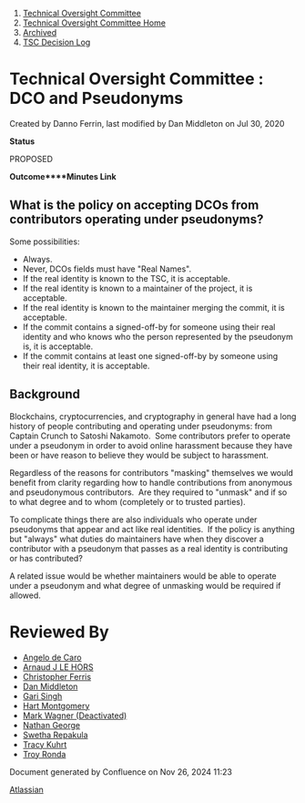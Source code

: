 1. [Technical Oversight Committee](index.html)
2. [Technical Oversight Committee Home](Technical-Oversight-Committee-Home_21430274.html)
3. [Archived](Archived_21447696.html)
4. [TSC Decision Log](TSC-Decision-Log_21437418.html)

# Technical Oversight Committee : DCO and Pseudonyms

Created by Danno Ferrin, last modified by Dan Middleton on Jul 30, 2020

  **Status**

PROPOSED 

**Outcome****Minutes Link**

## What is the policy on accepting DCOs from contributors operating under pseudonyms?

Some possibilities:

- Always.
- Never, DCOs fields must have "Real Names".
- If the real identity is known to the TSC, it is acceptable.
- If the real identity is known to a maintainer of the project, it is acceptable.
- If the real identity is known to the maintainer merging the commit, it is acceptable.
- If the commit contains a signed-off-by for someone using their real identity and who knows who the person represented by the pseudonym is, it is acceptable.
- If the commit contains at least one signed-off-by by someone using their real identity, it is acceptable.

## Background

Blockchains, cryptocurrencies, and cryptography in general have had a long history of people contributing and operating under pseudonyms: from Captain Crunch to Satoshi Nakamoto.  Some contributors prefer to operate under a pseudonym in order to avoid online harassment because they have been or have reason to believe they would be subject to harassment. 

Regardless of the reasons for contributors "masking" themselves we would benefit from clarity regarding how to handle contributions from anonymous and pseudonymous contributors.  Are they required to "unmask" and if so to what degree and to whom (completely or to trusted parties).

To complicate things there are also individuals who operate under pseudonyms that appear and act like real identities.  If the policy is anything but "always" what duties do maintainers have when they discover a contributor with a pseudonym that passes as a real identity is contributing or has contributed?

A related issue would be whether maintainers would be able to operate under a pseudonym and what degree of unmasking would be required if allowed.

# Reviewed By

- [Angelo de Caro](https://lf-hyperledger.atlassian.net/wiki/people/70121:d6b0f0e4-825f-4f16-88e1-4d14e95f2f10?ref=confluence)
- [Arnaud J LE HORS](https://lf-hyperledger.atlassian.net/wiki/people/70121:0e75e3b8-500a-4067-9f7e-ed46e91bcb9d?ref=confluence)
- [Christopher Ferris](https://lf-hyperledger.atlassian.net/wiki/people/5abb903a8724022aa9070581?ref=confluence)
- [Dan Middleton](https://lf-hyperledger.atlassian.net/wiki/people/712020:2979764a-3998-4ef1-8810-60b799067924?ref=confluence)
- [Gari Singh](https://lf-hyperledger.atlassian.net/wiki/people/557058:51429e31-90f4-4684-b7cd-9a4fe15ff188?ref=confluence)
- [Hart Montgomery](https://lf-hyperledger.atlassian.net/wiki/people/712020:86f447c0-86dc-43b3-ac03-6a31923bbb84?ref=confluence)
- [Mark Wagner (Deactivated)](https://lf-hyperledger.atlassian.net/wiki/people/70121:81b88945-c9ef-40fe-9224-207bdb280922?ref=confluence)
- [Nathan George](https://lf-hyperledger.atlassian.net/wiki/people/712020:3e7556ab-cdb8-47f5-8b68-12a3378021fd?ref=confluence)
- [Swetha Repakula](https://lf-hyperledger.atlassian.net/wiki/people/712020:503b5691-8e92-4d2d-83d3-e9e74d296436?ref=confluence)
- [Tracy Kuhrt](https://lf-hyperledger.atlassian.net/wiki/people/712020:eb6ae9c3-aa8e-40ba-9dab-a6969b1ac52e?ref=confluence)
- [Troy Ronda](https://lf-hyperledger.atlassian.net/wiki/people/557058:c854f35a-2b58-4be3-9003-ca2a67495580?ref=confluence)

Document generated by Confluence on Nov 26, 2024 11:23

[Atlassian](http://www.atlassian.com/)
